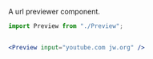 A url previewer component.

```jsx
import Preview from "./Preview";


<Preview input="youtube.com jw.org" />
```